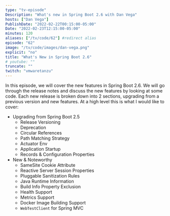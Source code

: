 ```yaml
---
type: "tv-episode"
Description: "What's new in Spring Boot 2.6 with Dan Vega"
hosts: ["Dan Vega"]
PublishDate: "2022-02-22T00:15:00-05:00"
Date: "2022-02-23T12:15:00-05:00"
minutes: 120
aliases: ["/tv/code/62"] #redirect alias
episode: "62"
image: "/tv/code/images/dan-vega.png"
explicit: "no"
title: "What's New in Spring Boot 2.6"
# youtube: ""
truncate: ""
twitch: "vmwaretanzu"
---
```


In this episode, we will cover the new features in Spring Boot 2.6. We will go through the release notes and discuss the new features by looking at some code. Each new release is broken down into 2 sections, upgrading from a previous version and new features. At a high level this is what I would like to cover:

- Upgrading from Spring Boot 2.5
  - Release Versioning
  - Deprecation
  - Circular References
  - Path Matching Strategy
  - Actuator Env
  - Application Startup
  - Records & Configuration Properties
- New & Noteworthy
  - SameSite Cookie Attribute
  - Reactive Server Session Properties
  - Pluggable Sanitization Rules
  - Java Runtime Information
  - Build Info Property Exclusion
  - Health Support
  - Metrics Support
  - Docker Image Building Support
  - `WebTestClient` for Spring MVC
